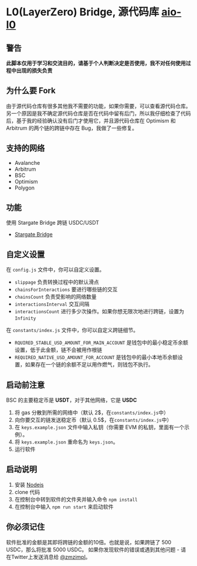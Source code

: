 # L0(LayerZero) Bridge, 源代码库 [aio-l0](https://github.com/sunsetlover36/aio-l0)

## 警告

**此脚本仅用于学习和交流目的，请基于个人判断决定是否使用，我不对任何使用过程中出现的损失负责**

## 为什么要 Fork

由于源代码仓库有很多其他我不需要的功能，如果你需要，可以查看源代码仓库。另一个原因是我不确定源代码仓库是否在代码中留有后门，所以我仔细检查了代码后，基于我的经验确认没有后门才使用它，并且源代码仓库在 Optimism 和 Arbitrum 的两个链的跨链中存在 Bug，我做了一些修复。

## 支持的网络

- Avalanche
- Arbitrum
- BSC
- Optimism
- Polygon

## 功能

使用 Stargate Bridge 跨链 USDC/USDT

- [Stargate Bridge](https://stargate.finance/transfer/)

## 自定义设置

在 `config.js` 文件中，你可以自定义设置。

- `slippage` 负责转换过程中的默认滑点
- `chainsForInteractions` 要进行哪些链的交互
- `chainsCount` 负责受影响的网络数量
- `interactionsInterval` 交互间隔
- `interactionsCount` 进行多少次操作。如果你想无限次地进行跨链，设置为 `Infinity`

在 `constants/index.js` 文件中，你可以自定义跨链细节。

- `RQUIRED_STABLE_USD_AMOUNT_FOR_MAIN_ACCOUNT` 是钱包中的最小稳定币余额设置，低于此金额，链不会被用作根链
- `REQUIRED_NATIVE_USD_AMOUNT_FOR_ACCOUNT` 是钱包中的最小本地币余额设置，如果存在一个链的余额不足以用作燃气，则钱包不执行。

## 启动前注意

BSC 的主要稳定币是 **USDT**，对于其他网络，它是 **USDC**

1. 将 gas 分散到所需的网络中（默认 2$，在`constants/index.js`中）
2. 向你要交互的链发送稳定币（默认 0.5$，在`constants/index.js`中）
3. 在 `keys.example.json` 文件中输入私钥（你需要 EVM 的私钥，里面有一个示例）。
4. 将 `keys.example.json` 重命名为 `keys.json`。
5. 运行软件

## 启动说明

1. 安装 [Nodejs](https://nodejs.org/en/download)
2. clone 代码
3. 在控制台中转到软件的文件夹并输入命令 `npm install`
4. 在控制台中输入 `npm run start` 来启动软件

## 你必须记住

软件批准的金额是其即将跨链的金额的10倍。也就是说，如果跨链了 500 USDC，那么将批准 5000 USDC。
如果你发现软件的错误或遇到其他问题 - 请在Twitter上发送消息给 [@zmzimpl](https://twitter.com/zmzimpl)。
